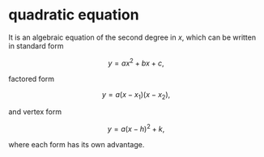 # quadratic equation
It is an algebraic equation of the second degree in $x$, which can be written in standard form

$$
y = ax^2 + bx + c,
$$

factored form

$$
y = a(x - x_1)(x - x_2),
$$

and vertex form

$$
y = a(x - h)^2 + k,
$$

where each form has its own advantage.
